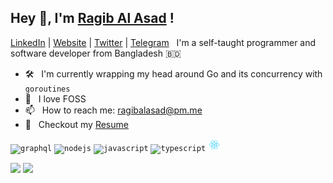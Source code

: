 ## Hey 👋, I'm [Ragib Al Asad](https://ragibalasad.me) !

[LinkedIn](https://www.linkedin.com/in/ragibalasad/) |
[Website](https://ragibalasad.me/) |
[Twitter](https://twitter.com/ragibalasad) |
[Telegram](https://t.me/ragibalasad)
&nbsp; 
I'm a self-taught programmer and software developer from Bangladesh 🇧🇩
- 🛠️ &nbsp; I'm currently wrapping my head around Go and its concurrency with `goroutines`
- 🐧 &nbsp; I love FOSS
- 📫 &nbsp; How to reach me: ragibalasad@pm.me
- 📝 &nbsp; Checkout my [Resume](https://github.com/ragibalasad/ragibalasad/blob/main/ragib-resume.pdf)


<code><img height="20" alt="graphql" src="https://cdn.jsdelivr.net/npm/programming-languages-logos/src/python/python.png"></code>
<code><img height="20" alt="nodejs" src="https://cdn.jsdelivr.net/npm/programming-languages-logos/src/go/go.png"></code>
<code><img height="20" alt="javascript" src="https://cdn.jsdelivr.net/npm/programming-languages-logos/src/javascript/javascript.png"></code>
<code><img height="20" alt="typescript" src="https://cdn.jsdelivr.net/npm/programming-languages-logos/src/typescript/typescript.png"></code>
<code><img height="20" alt="react" src="https://raw.githubusercontent.com/github/explore/80688e429a7d4ef2fca1e82350fe8e3517d3494d/topics/react/react.png"></code>

<div>
  <img src="https://github-readme-stats.vercel.app/api?username=ragibalasad&show_icons=true&theme=github_dark_dimmed" height="190">
  <img src="https://github-readme-stats.vercel.app/api/top-langs/?username=ragibalasad&layout=compact&theme=github_dark_dimmed&langs_count=8">
</div>

<!--<a href="https://linkedin.com/in/ragibalasad/"><img src="https://raw.githubusercontent.com/CLorant/readme-social-icons/1a078b4b319beaa7fbcd202fa7fc1fc5d79d94d2/medium/filled/linkedin.svg"></a> <a href="https://twitter.com/ragibalasad/"><img src="https://raw.githubusercontent.com/CLorant/readme-social-icons/1a078b4b319beaa7fbcd202fa7fc1fc5d79d94d2/medium/filled/twitter.svg"></a> <a href="https://t.me/ragibalasad/"><img src="https://raw.githubusercontent.com/CLorant/readme-social-icons/1a078b4b319beaa7fbcd202fa7fc1fc5d79d94d2/medium/filled/telegram.svg"></a>-->
